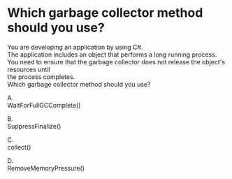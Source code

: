 ﻿Which garbage collector method should you use?
==============================================

You are developing an application by using C#.\
The application includes an object that performs a long running process.\
You need to ensure that the garbage collector does not release the object's resources until\
the process completes.\
Which garbage collector method should you use?

A.\
WaitForFullGCComplete()

B.\
SuppressFinalize()

C.\
collect()

D.\
RemoveMemoryPressure()